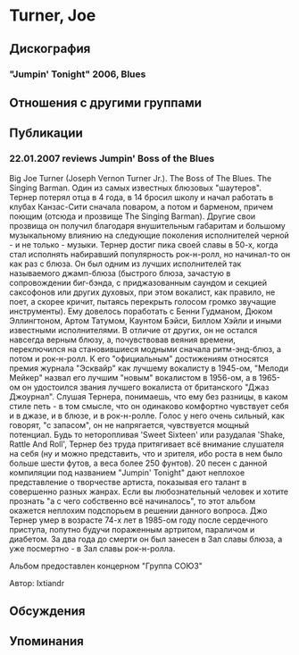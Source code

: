 # Turner, Joe



## Дискография

### "Jumpin' Tonight" 2006, Blues




## Отношения с другими группами


## Публикации

### 22.01.2007 reviews Jumpin&#39; Boss of the Blues

<P>Big Joe Turner (Joseph Vernon Turner Jr.). The Boss&nbsp;of The Blues. The Singing Barman. Один из самых известных блюзовых "шаутеров". Тернер потерял отца в 4 года, в 14 бросил школу и начал работать в клубах Канзас-Сити сначала поваром, а потом и барменом, причем поющим (отсюда и прозвище The Singing Barman). Другие свои прозвища он получил благодаря внушительным габаритам и большому музыкальному влиянию на следующие поколения исполнителей черной - и не только - музыки. Тернер достиг пика своей славы в 50-х, когда стал исполнять набиравший популярность рок-н-ролл, но начинал-то он как раз с блюза. Он был одним из лучших исполнителей так называемого джамп-блюза (быстрого блюза, зачастую в сопровождении биг-бэнда, с приджазованным саундом и секцией саксофонов или других духовых, при этом вокалист, как правило, не поет, а скорее кричит, пытаясь перекрыть голосом громко звучащие инструменты). Ему довелось поработать с Бенни Гудманом, Дюком Эллингтоном, Артом Татумом, Каунтом Бэйси, Биллом Хэйли и иными известными исполнителями. В отличие от других, он не остался навсегда верным блюзу, а, почувствовав веяния времени, переключился на становившиеся модными сначала ритм-энд-блюз, а потом и рок-н-ролл. К его "официальным" достижениям относятся премия журнала "Эсквайр" как лучшему вокалисту в 1945-ом, "Мелоди Мейкер" назвал его лучшим "новым" вокалистом в 1956-ом, а в 1965-ом он удостоился звания лучшего вокалиста от британского "Джаз Джоурнал". Слушая Тернера, понимаешь, что ему без разницы, в каком стиле петь - в том смысле, что он одинаково комфортно чувствует себя и в джазе, и в блюзе, и в рок-н-ролле. Голос у него очень сильный, как говорят, "с запасом", он не напрягается, чувствуется мощный потенциал. Будь то неторопливая 'Sweet Sixteen' или разудалая 'Shake, Rattle And Roll', Тернер без труда притягивает всё внимание слушателя на себя (ну и можно представить, что и зрителя, ибо роста в нем было больше шести футов, а веса более 250 фунтов). 20 песен с данной компиляции под названием "Jumpin' Tonight" дают неплохое представление о творчестве артиста, показывая его талант в совершенно разных жанрах. Если вы любознательный человек и хотите прознать "а с чего собственно всё начиналось", то этот альбом окажется неплохим подспорьем в решении данного вопроса. Джо Тернер умер в возрасте 74-х лет в 1985-ом году после сердечного приступа, попутно будучи пораженным артритом, параличом и диабетом. За два года до смерти он был занесен в Зал славы блюза, а уже посмертно - в Зал славы рок-н-ролла.</P>
<P>Альбом предоставлен концерном "Группа СОЮЗ"</P>
Автор: Ixtiandr


## Обсуждения


## Упоминания

